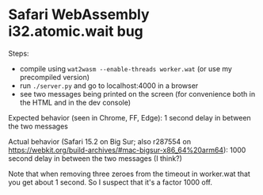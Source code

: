# Safari WebAssembly i32.atomic.wait bug

Steps:
* compile using `wat2wasm --enable-threads worker.wat` (or use my precompiled version)
* run `./server.py` and go to localhost:4000 in a browser
* see two messages being printed on the screen (for convenience both in the HTML and in the dev console)

Expected behavior (seen in Chrome, FF, Edge): 1 second delay in between the two messages

Actual behavior (Safari 15.2 on Big Sur; also r287554 on https://webkit.org/build-archives/#mac-bigsur-x86_64%20arm64): 1000 second delay in between the two messages (I think?)

Note that when removing three zeroes from the timeout in worker.wat that you get about 1 second. So I suspect that it's a factor 1000 off.
